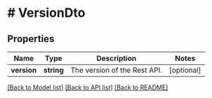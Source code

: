 # # VersionDto

## Properties

Name | Type | Description | Notes
------------ | ------------- | ------------- | -------------
**version** | **string** | The version of the Rest API. | [optional] 

[[Back to Model list]](../../README.md#documentation-for-models) [[Back to API list]](../../README.md#documentation-for-api-endpoints) [[Back to README]](../../README.md)


